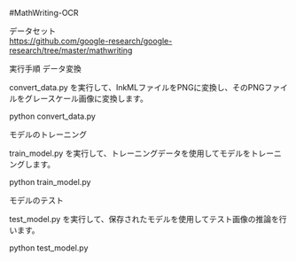 #MathWriting-OCR  

データセット  
https://github.com/google-research/google-research/tree/master/mathwriting

実行手順
データ変換

convert_data.py を実行して、InkMLファイルをPNGに変換し、そのPNGファイルをグレースケール画像に変換します。

python convert_data.py

モデルのトレーニング

train_model.py を実行して、トレーニングデータを使用してモデルをトレーニングします。

python train_model.py

モデルのテスト

test_model.py を実行して、保存されたモデルを使用してテスト画像の推論を行います。

python test_model.py
